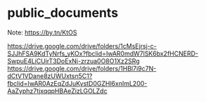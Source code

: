 # public_documents

Note: https://by.tn/KtOS

https://drive.google.com/drive/folders/1cMsEjrsj-c-SJJhFSA9KdTyNrfs_yKOx?fbclid=IwAR0mdW7lSK6bx2fHCNERD-SwpuE4LiCUirT3DoExNj-zrzua0O8O1Xz2SRg
https://drive.google.com/drive/folders/1HBl7i9c7N-dCtV1VDane8zUWUxtsn5C1?fbclid=IwAR0AzEqZdJuKystD0GZHl6xnImL200-AaZyphz7tjxqqpHBAeZizLGOLZdc
